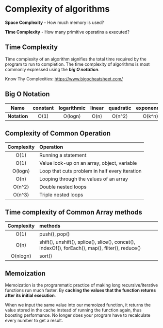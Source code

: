 #  Complexity of algorithms

**Space Complexity** - How much memory is used?

**Time Complexity** - How many primitive operatins a executed?

## Time Complexity
Time complexity of an algorithm signifies the total time required by the program to run to completion. The time complexity of algorithms is most commonly expressed using the ***big O notation***.

Know Thy Complexities: https://www.bigocheatsheet.com/ 

## Big O Notation 

| Name          | constant   | logarithmic  | linear       | quadratic    | exponencial   |
| ------------- |:----------:|:------------:|:------------:|:------------:| :------------:|
| **Notation**  | O(1)       | O(logn)      | O(n)         | O(n^2)       |  O(k^n)       |

## Complexity of Common Operation
| Complexity  |	Operation  |
|:-----------:|:-----------|
|O(1)         |	Running a statement |
|O(1)	      | Value look-up on an array, object, variable |
|O(logn)	  | Loop that cuts problem in half every iteration |
|O(n)      	  | Looping through the values of an array|
|O(n^2)	      | Double nested loops |
|O(n^3)	      | Triple nested loops|

## Time complexity of Common Array methods
| Complexity  |	methods  |
|:-----------:|:-----------|
|O(1)         |	push(), pop()|
|O(n)	      | shift(), unshift(), splice(), slice(), concat(), indexOf(), forEach(), map(), filter(), reduce()|
|O(nlogn)	  | sort() |

## Memoization

Memoization is the programmatic practice of making long recursive/iterative functions run much faster. By **caching the values that the function returns after its initial execution**.

When we input the same value into our memoized function, it returns the value stored in the cache instead of running the function again, thus boosting performance. No longer does your program have to recalculate every number to get a result.